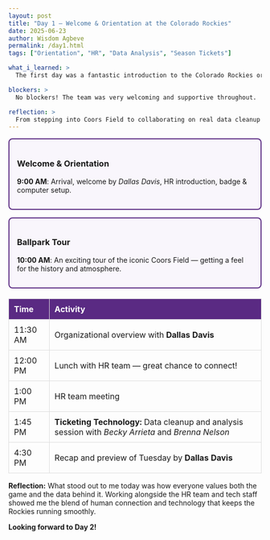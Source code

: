 ```yaml
---
layout: post
title: "Day 1 – Welcome & Orientation at the Colorado Rockies"
date: 2025-06-23
author: Wisdom Agbeve
permalink: /day1.html
tags: ["Orientation", "HR", "Data Analysis", "Season Tickets"]

what_i_learned: >
  The first day was a fantastic introduction to the Colorado Rockies organization. I got to meet the HR team, tour Coors Field, and dive into ticketing data analysis.

blockers: >
  No blockers! The team was very welcoming and supportive throughout.

reflection: >
  From stepping into Coors Field to collaborating on real data cleanup tasks, this day was full of learning and excitement. The culture here combines tradition and innovation, making baseball more than just a game.
---
```


<style>
.highlight-box {
  border: 2px solid #5a2a83;
  border-radius: 8px;
  padding: 15px;
  margin: 15px 0;
  background-color: #f9f6fc;
  transition: background-color 0.3s ease;
}
.highlight-box:hover {
  background-color: #e0d9f5;
  cursor: pointer;
}
.schedule-table {
  width: 100%;
  border-collapse: collapse;
  margin-top: 20px;
}
.schedule-table th, .schedule-table td {
  border: 1px solid #ddd;
  padding: 10px;
  text-align: left;
}
.schedule-table th {
  background-color: #5a2a83;
  color: white;
}
.schedule-table tr:hover {
  background-color: #e0d9f5;
}
</style>

<div class="highlight-box" title="Meet the welcoming HR team!">
  <h3>Welcome & Orientation</h3>
  <p><strong>9:00 AM</strong>: Arrival, welcome by <em>Dallas Davis</em>, HR introduction, badge & computer setup.</p>
</div>

<div class="highlight-box" title="Exploring Coors Field!">
  <h3>Ballpark Tour</h3>
  <p><strong>10:00 AM</strong>: An exciting tour of the iconic Coors Field — getting a feel for the history and atmosphere.</p>
</div>

<table class="schedule-table" aria-label="Day 1 Schedule">
  <thead>
    <tr>
      <th>Time</th>
      <th>Activity</th>
    </tr>
  </thead>
  <tbody>
    <tr>
      <td>11:30 AM</td>
      <td>Organizational overview with <strong>Dallas Davis</strong></td>
    </tr>
    <tr>
      <td>12:00 PM</td>
      <td>Lunch with HR team — great chance to connect!</td>
    </tr>
    <tr>
      <td>1:00 PM</td>
      <td>HR team meeting</td>
    </tr>
    <tr>
      <td>1:45 PM</td>
      <td><strong>Ticketing Technology:</strong> Data cleanup and analysis session with <em>Becky Arrieta</em> and <em>Brenna Nelson</em></td>
    </tr>
    <tr>
      <td>4:30 PM</td>
      <td>Recap and preview of Tuesday by <strong>Dallas Davis</strong></td>
    </tr>
  </tbody>
</table>

<p><strong>Reflection:</strong> What stood out to me today was how everyone values both the game and the data behind it. Working alongside the HR team and tech staff showed me the blend of human connection and technology that keeps the Rockies running smoothly.</p>

<p><strong>Looking forward to Day 2!</strong></p>
